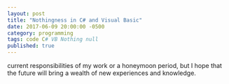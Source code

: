 ```yaml
---
layout: post
title: "Nothingness in C# and Visual Basic"
date: 2017-06-09 20:00:00 -0500
category: programming
tags: code C# VB Nothing null
published: true
---
```



current responsibilities of my work or a honeymoon period, but I hope that the future will bring a wealth of new experiences and knowledge.
